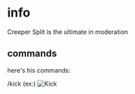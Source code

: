 # info
Creeper Split is the ultimate in moderation 

## commands
here's his commands:

/kick (ex:) ![Kick](https://imgur.com/a/Mla3LcO)
